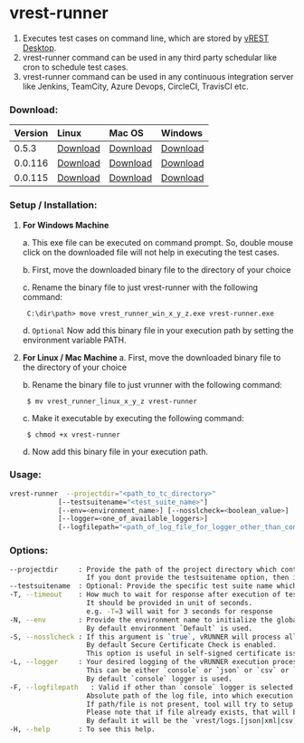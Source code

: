# vrest-runner

1. Executes test cases on command line, which are stored by [vREST Desktop](https://desktop.vrest.io).
2. vrest-runner command can be used in any third party schedular like cron to schedule test cases.
3. vrest-runner command can be used in any continuous integration server like Jenkins, TeamCity, Azure Devops, CircleCI, TravisCI etc. 

### Download:
| Version       | Linux        | Mac OS       | Windows      |
| ------------- |:------------ | :------------| :----------- |
| 0.5.3       | [Download](https://github.com/Optimizory/vrest-runner/releases/download/v0.5.3/vrest_runner_linux_0_5_3) | [Download](https://github.com/Optimizory/vrest-runner/releases/download/v0.5.3/vrest_runner_mac_0_5_3) | [Download](https://github.com/Optimizory/vrest-runner/releases/download/v0.5.3/vrest_runner_win_0_5_3.exe) |
| 0.0.116       | [Download](https://github.com/Optimizory/vrest-runner/releases/download/v0.0.116/vrest_runner_linux_0_0_116) | [Download](https://github.com/Optimizory/vrest-runner/releases/download/v0.0.116/vrest_runner_mac_0_0_116) | [Download](https://github.com/Optimizory/vrest-runner/releases/download/v0.0.116/vrest_runner_win_0_0_116.exe) |
| 0.0.115       | [Download](https://github.com/Optimizory/vrest-runner/releases/download/v0.0.115/vrest_runner_linux_0_0_115) | [Download](https://github.com/Optimizory/vrest-runner/releases/download/v0.0.115/vrest_runner_mac_0_0_115) | [Download](https://github.com/Optimizory/vrest-runner/releases/download/v0.0.115/vrest_runner_win_0_0_115.exe) |

### Setup / Installation:
1. **For Windows Machine**
    
    a. This exe file can be executed on command prompt. So, double mouse click on the downloaded file will not help in executing the test cases.

    b. First, move the downloaded binary file to the directory of your choice
    
    c. Rename the binary file to just vrest-runner with the following command:

        C:\dir\path> move vrest_runner_win_x_y_z.exe vrest-runner.exe

    d. `Optional` Now add this binary file in your execution path by setting the environment variable PATH.


2. **For Linux / Mac Machine**
    a. First, move the downloaded binary file to the directory of your choice
    
    b. Rename the binary file to just vrunner with the following command:
    
        $ mv vrest_runner_linux_x_y_z vrest-runner
    
    c. Make it executable by executing the following command:
    
        $ chmod +x vrest-runner
    
    d. Now add this binary file in your execution path.


### Usage:
```bash
vrest-runner  --projectdir="<path_to_tc_directory>" 
            [--testsuitename="<test_suite_name>"]
            [--env=<environment_name>] [--nosslcheck=<boolean_value>]
            [--logger=<one_of_available_loggers>] 
            [--logfilepath="<path_of_log_file_for_logger_other_than_console>"]
```

### Options:
```bash
--projectdir     : Provide the path of the project directory which contains the testsuites.json file.
                   If you dont provide the testsuitename option, then it will execute all the test suites available in the project.
--testsuitename  : Optional: Provide the specific test suite name which you want to execute in double quotes.
-T, --timeout    : How much to wait for response after execution of test case.
                   It should be provided in unit of seconds.
                   e.g. -T=3 will wait for 3 seconds for response
-N, --env        : Provide the environment name to initialize the global variables.
                   By default environment `Default` is used.
-S, --nosslcheck : If this argument is `true`, vRUNNER will process all requests, without Secure Certificate Check.
                   By default Secure Certificate Check is enabled. 
                   This option is useful in self-signed certificate issues.
-L, --logger     : Your desired logging of the vRUNNER execution process and result.
                   This can be either `console` or `json` or `csv` or `xunit`.
                   By default `console` logger is used.
-F, --logfilepath   : Valid if other than `console` logger is selected.
                   Absolute path of the log file, into which execution process and result logs will be dumped.
                   If path/file is not present, tool will try to setup that path, and create file automatically.
                   Please note that if file already exists, that will be overwritten.
                   By default it will be the `vrest/logs.[json|xml|csv]` in current directory.
-H, --help       : To see this help.
```